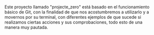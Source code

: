 Este proyecto llamado "projecte_zero" está basado en el funcionamiento básico de Git, con la finalidad de que nos acostumbremos a utilizarlo y a movernos por su terminal, con diferentes ejemplos
de que sucede si realizamos ciertas acciones y sus comprobaciones, todo esto de una manera muy pautada.
